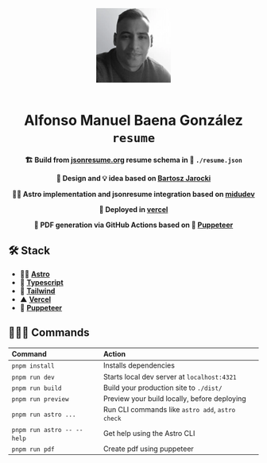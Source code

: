<div align="center">
   <img src="./public/me.webp" " height="150px" width="auto">
   <br><br>
   <h1>
      Alfonso Manuel Baena González <code>resume</code>
   </h1>
   <b>
      <p>
         🏗️ Build from <a href="https://jsonresume.org/schema/">jsonresume.org</a> resume schema in 📄 <code>./resume.json</code>
      </p>
      <p>
         🎨 Design and 💡 idea based on <a href="https://github.com/BartoszJarocki/cv">Bartosz Jarocki</a>
      </p>
      <p>
         👨‍🚀 Astro implementation and jsonresume integration based on <a href="https://github.com/midudev/minimalist-portfolio-json/tree/main">midudev</a>
      </p>
      <p>
         🚀 Deployed in <a href="https://vercel.com/">vercel</a>
      </p>
      <p>
         🔖 PDF generation via GitHub Actions based on 🐶 <a href="https://pptr.dev/">Puppeteer</a>
      </p>
      <p>
      </p>
   </b>

</div>

## 🛠️ Stack

- 👨‍🚀 **[Astro](https://astro.build/)**
- 🔷 **[Typescript](https://www.typescriptlang.org/)**
- 🌊 **[Tailwind](https://www.typescriptlang.org/)**
- ▲ **[Vercel](https://vercel.com/)**
- 🤖 **[Puppeteer](https://pptr.dev/)**

## 🧙🏻‍♂️ Commands

| Command                    | Action                                           |
| :------------------------- | :----------------------------------------------- |
| `pnpm install`             | Installs dependencies                            |
| `pnpm run dev`             | Starts local dev server at `localhost:4321`      |
| `pnpm run build`           | Build your production site to `./dist/`          |
| `pnpm run preview`         | Preview your build locally, before deploying     |
| `pnpm run astro ...`       | Run CLI commands like `astro add`, `astro check` |
| `pnpm run astro -- --help` | Get help using the Astro CLI                     |
| `pnpm run pdf`             | Create pdf using puppeteer                       |
